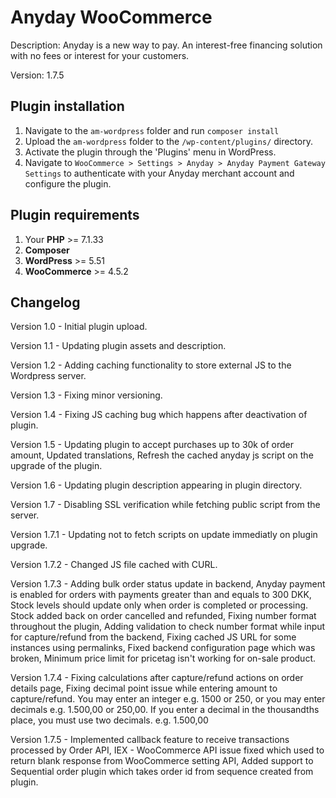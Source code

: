 # Anyday WooCommerce

Description: Anyday is a new way to pay. An interest-free financing solution with no fees or interest for your customers.

Version: 1.7.5

## Plugin installation

1. Navigate to the `am-wordpress` folder and run `composer install`
2. Upload the `am-wordpress` folder to the `/wp-content/plugins/` directory.
3. Activate the plugin through the 'Plugins' menu in WordPress.
4. Navigate to `WooCommerce > Settings > Anyday > Anyday Payment Gateway Settings` to authenticate with your Anyday merchant account and configure the plugin.

## Plugin requirements

1. Your **PHP** >= 7.1.33
2. **Composer**
3. **WordPress** >= 5.51
4. **WooCommerce** >= 4.5.2

## Changelog

Version 1.0 - Initial plugin upload.

Version 1.1 - Updating plugin assets and description.

Version 1.2 - Adding caching functionality to store external JS to the Wordpress server.

Version 1.3 - Fixing minor versioning.

Version 1.4 - Fixing JS caching bug which happens after deactivation of plugin.

Version 1.5 - Updating plugin to accept purchases up to 30k of order amount, Updated translations, Refresh the cached anyday js script on the upgrade of the plugin.

Version 1.6 - Updating plugin description appearing in plugin directory.

Version 1.7 - Disabling SSL verification while fetching public script from the server.

Version 1.7.1 - Updating not to fetch scripts on update immediatly on plugin upgrade.

Version 1.7.2 - Changed JS file cached with CURL.

Version 1.7.3 - Adding bulk order status update in backend, Anyday payment is enabled for orders with payments greater than and equals to 300 DKK, Stock levels should update only when order is completed or processing. Stock added back on order cancelled and refunded, Fixing number format throughout the plugin, Adding validation to check number format while input for capture/refund from the backend, Fixing cached JS URL for some instances using permalinks, Fixed backend configuration page which was broken, Minimum price limit for pricetag isn't working for on-sale product.

Version 1.7.4 - Fixing calculations after capture/refund actions on order details page, Fixing decimal point issue while entering amount to capture/refund. You may enter an integer e.g. 1500 or 250, or you may enter decimals e.g. 1.500,00 or 250,00. If you enter a decimal in the thousandths place, you must use two decimals. e.g. 1.500,00

Version 1.7.5 - Implemented callback feature to receive transactions processed by Order API, IEX - WooCommerce API issue fixed which used to return blank response from WooCommerce setting API, Added support to Sequential order plugin which takes order id from sequence created from plugin.
